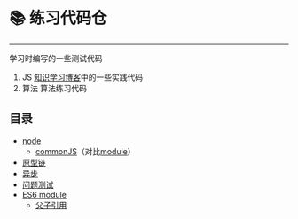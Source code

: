 # 📚 练习代码仓
***
学习时编写的一些测试代码
1. JS [知识学习博客](https://github.com/pengfei-cn/blogs)中的一些实践代码
2. 算法 算法练习代码

## 目录
* [node](/JS/node)
  + [commonJS](/JS/node/commonJS)（对比[module](/JS/module)）
* [原型链](/JS/原型链.js)
* [异步](/JS/异步.js)
* [问题测试](/JS/常见问题测试.js)
* [ES6 module](/JS/module)
  + [父子引用](/JS/module/parentAndChild)

